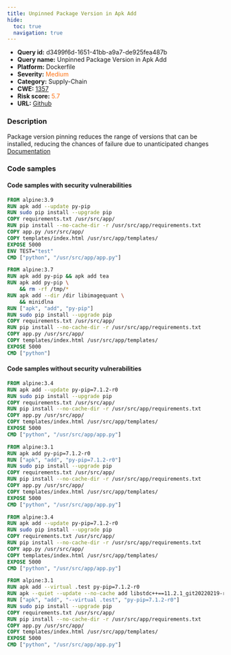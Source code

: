 ```yaml
---
title: Unpinned Package Version in Apk Add
hide:
  toc: true
  navigation: true
---
```


<style>
  .highlight .hll {
    background-color: #ff171742;
  }
  .md-content {
    max-width: 1100px;
    margin: 0 auto;
  }
</style>

-   **Query id:** d3499f6d-1651-41bb-a9a7-de925fea487b
-   **Query name:** Unpinned Package Version in Apk Add
-   **Platform:** Dockerfile
-   **Severity:** <span style="color:#ff7213">Medium</span>
-   **Category:** Supply-Chain
-   **CWE:** <a href="https://cwe.mitre.org/data/definitions/1357.html" onclick="newWindowOpenerSafe(event, 'https://cwe.mitre.org/data/definitions/1357.html')">1357</a>
-   **Risk score:** <span style="color:#ff7213">5.7</span>
-   **URL:** [Github](https://github.com/Checkmarx/kics/tree/master/assets/queries/dockerfile/unpinned_package_version_in_apk_add)

### Description
Package version pinning reduces the range of versions that can be installed, reducing the chances of failure due to unanticipated changes<br>
[Documentation](https://docs.docker.com/develop/develop-images/dockerfile_best-practices/)

### Code samples
#### Code samples with security vulnerabilities
```dockerfile title="Positive test num. 1 - dockerfile file" hl_lines="2 13 14 16 18"
FROM alpine:3.9
RUN apk add --update py-pip
RUN sudo pip install --upgrade pip
COPY requirements.txt /usr/src/app/
RUN pip install --no-cache-dir -r /usr/src/app/requirements.txt
COPY app.py /usr/src/app/
COPY templates/index.html /usr/src/app/templates/
EXPOSE 5000
ENV TEST="test"
CMD ["python", "/usr/src/app/app.py"]

FROM alpine:3.7
RUN apk add py-pip && apk add tea
RUN apk add py-pip \
    && rm -rf /tmp/*
RUN apk add --dir /dir libimagequant \
    && minidlna
RUN ["apk", "add", "py-pip"]
RUN sudo pip install --upgrade pip
COPY requirements.txt /usr/src/app/
RUN pip install --no-cache-dir -r /usr/src/app/requirements.txt
COPY app.py /usr/src/app/
COPY templates/index.html /usr/src/app/templates/
EXPOSE 5000
CMD ["python"]

```


#### Code samples without security vulnerabilities
```dockerfile title="Negative test num. 1 - dockerfile file"
FROM alpine:3.4
RUN apk add --update py-pip=7.1.2-r0
RUN sudo pip install --upgrade pip
COPY requirements.txt /usr/src/app/
RUN pip install --no-cache-dir -r /usr/src/app/requirements.txt
COPY app.py /usr/src/app/
COPY templates/index.html /usr/src/app/templates/
EXPOSE 5000
CMD ["python", "/usr/src/app/app.py"]

FROM alpine:3.1
RUN apk add py-pip=7.1.2-r0
RUN ["apk", "add", "py-pip=7.1.2-r0"]
RUN sudo pip install --upgrade pip
COPY requirements.txt /usr/src/app/
RUN pip install --no-cache-dir -r /usr/src/app/requirements.txt
COPY app.py /usr/src/app/
COPY templates/index.html /usr/src/app/templates/
EXPOSE 5000
CMD ["python", "/usr/src/app/app.py"]

```
```dockerfile title="Negative test num. 2 - dockerfile file"
FROM alpine:3.4
RUN apk add --update py-pip=7.1.2-r0
RUN sudo pip install --upgrade pip
COPY requirements.txt /usr/src/app/
RUN pip install --no-cache-dir -r /usr/src/app/requirements.txt
COPY app.py /usr/src/app/
COPY templates/index.html /usr/src/app/templates/
EXPOSE 5000
CMD ["python", "/usr/src/app/app.py"]

FROM alpine:3.1
RUN apk add --virtual .test py-pip=7.1.2-r0
RUN apk --quiet --update --no-cache add libstdc++==11.2.1_git20220219-r2
RUN ["apk", "add", "--virtual .test", "py-pip=7.1.2-r0"]
RUN sudo pip install --upgrade pip
COPY requirements.txt /usr/src/app/
RUN pip install --no-cache-dir -r /usr/src/app/requirements.txt
COPY app.py /usr/src/app/
COPY templates/index.html /usr/src/app/templates/
EXPOSE 5000
CMD ["python", "/usr/src/app/app.py"]

```

